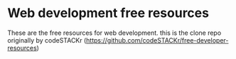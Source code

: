 # Web development free resources
 These are the free resources for web development. this is the clone repo originally by codeSTACKr (https://github.com/codeSTACKr/free-developer-resources)
